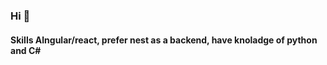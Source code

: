 ### Hi 👋

#### Skills Alngular/react, prefer nest as a backend, have knoladge of python and C\#

<!-- ##### And I'm learning flutter

I recommend visiting [this is fully managed flutter firebase app](https://github.com/kz2d/first_ui_flutter). -->

<!--
**kz2d/kz2d** is a ✨ _special_ ✨ repository because its `README.md` (this file) appears on your GitHub profile.

Here are some ideas to get you started:

- 🔭 I’m currently working on ...
- 🌱 I’m currently learning ...
- 👯 I’m looking to collaborate on ...
- 🤔 I’m looking for help with ...
- 💬 Ask me about ...
- 📫 How to reach me: ...
- 😄 Pronouns: ...
- ⚡ Fun fact: ...
-->
